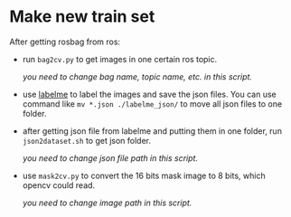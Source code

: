 # Make new train set
After getting rosbag from ros:
- run `bag2cv.py` to get images in one certain ros topic. 
  
  *you need to change bag name, topic name, etc. in this script.*
- use [labelme](https://github.com/wkentaro/labelme) to label the images and save the json files. You can use command like `mv *.json ./labelme_json/` to move all json files to one folder.

- after getting json file from labelme and putting them in one folder, run `json2dataset.sh` to get json folder. 

  *you need to change json file path in this script.*
- use `mask2cv.py` to convert the 16 bits mask image to 8 bits, which opencv could read.

  *you need to change image path in this script.*

